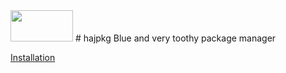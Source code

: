 
<img src="https://github.com/user-attachments/assets/b15caad3-ca24-4e46-af66-99accd84c95c" width="100" height="50">
# hajpkg
Blue and very toothy package manager

[Installation](install.md)
